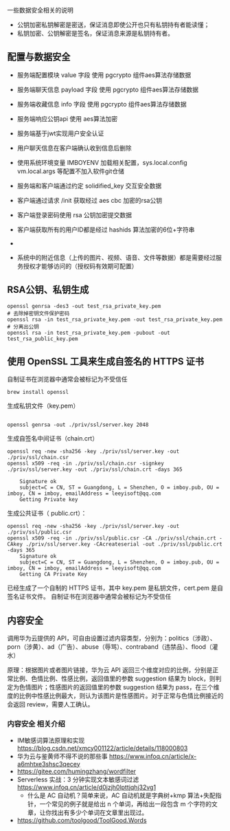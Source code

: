 
一些数据安全相关的说明

* 公钥加密私钥解密是密送，保证消息即使公开也只有私钥持有者能读懂；
* 私钥加密、公钥解密是签名，保证消息来源是私钥持有者。


## 配置与数据安全
* 服务端配置模块 value 字段 使用 pgcrypto 组件aes算法存储数据
* 服务端聊天信息 payload 字段 使用 pgcrypto 组件aes算法存储数据
* 服务端收藏信息 info 字段 使用 pgcrypto 组件aes算法存储数据
* 服务端响应公钥api 使用 aes算法加密
* 服务端基于jwt实现用户安全认证

* 用户聊天信息在客户端确认收到信息后删除
* 使用系统环境变量 IMBOYENV 加载相关配置，sys.local.config vm.local.args 等配置不加入软件git仓储
* 服务端和客户端通过约定 solidified_key 交互安全数据
* 客户端通过请求 /init 获取经过 aes cbc 加密的rsa公钥
* 客户端登录密码使用 rsa 公钥加密提交数据
* 客户端获取所有的用户ID都是经过 hashids 算法加密的6位+字符串
*

* 系统中的附近信息（上传的图片、视频、语音、文件等数据）都是需要经过服务授权才能够访问的（授权码有效期可配置）

## RSA公钥、私钥生成

```
openssl genrsa -des3 -out test_rsa_private_key.pem
# 去除掉密钥文件保护密码
openssl rsa -in test_rsa_private_key.pem -out test_rsa_private_key.pem
# 分离出公钥
openssl rsa -in test_rsa_private_key.pem -pubout -out test_rsa_public_key.pem
```

## 使用 OpenSSL 工具来生成自签名的 HTTPS 证书

自制证书在浏览器中通常会被标记为不受信任

```
brew install openssl
```


生成私钥文件（key.pem）
```

openssl genrsa -out ./priv/ssl/server.key 2048
```

生成自签名中间证书（chain.crt）
```
openssl req -new -sha256 -key ./priv/ssl/server.key -out ./priv/ssl/chain.csr
openssl x509 -req -in ./priv/ssl/chain.csr -signkey ./priv/ssl/server.key -out ./priv/ssl/chain.crt -days 365

    Signature ok
    subject=C = CN, ST = Guangdong, L = Shenzhen, O = imboy.pub, OU = imboy, CN = imboy, emailAddress = leeyisoft@qq.com
    Getting Private key
```


生成公共证书（ public.crt）：
```
openssl req -new -sha256 -key ./priv/ssl/server.key -out ./priv/ssl/public.csr
openssl x509 -req -in ./priv/ssl/public.csr -CA ./priv/ssl/chain.crt -CAkey ./priv/ssl/server.key -CAcreateserial -out ./priv/ssl/public.crt -days 365
    Signature ok
    subject=C = CN, ST = Guangdong, L = Shenzhen, O = imboy.pub, OU = imboy, CN = imboy, emailAddress = leeyisoft@qq.com
    Getting CA Private Key

```
已经生成了一个自制的 HTTPS 证书，其中 key.pem 是私钥文件，cert.pem 是自签名证书文件。
自制证书在浏览器中通常会被标记为不受信任

## 内容安全

调用华为云提供的 API，可自由设置过滤内容类型，分别为：politics（涉政）、porn（涉黄）、ad（广告）、abuse（辱骂）、contraband（违禁品）、flood（灌水）

原理：根据图片或者图片链接，华为云 API 返回三个维度对应的比例，分别是正常比例、色情比例、性感比例，返回值里的参数 suggestion 结果为 block，则判定为色情图片；性感图片的返回值里的参数 suggestion 结果为 pass，在三个维度的比例中性感比例最大，则认为该图片是性感图片。对于正常与色情比例接近的会返回 review，需要人工确认。


### 内容安全 相关介绍
* IM敏感词算法原理和实现  https://blog.csdn.net/xmcy001122/article/details/118000803
* 华为云与鉴黄师不得不说的那些事 https://www.infoq.cn/article/x-a6mhtxe3shsc3qecey
* https://gitee.com/humingzhang/wordfilter
* Serverless 实战：3 分钟实现文本敏感词过滤 https://www.infoq.cn/article/d0jzjh0lpttjqhj32vg1
    * 什么是 AC 自动机？简单来说，AC 自动机就是字典树+kmp 算法+失配指针，一个常见的例子就是给出 n 个单词，再给出一段包含 m 个字符的文章，让你找出有多少个单词在文章里出现过。
* https://github.com/toolgood/ToolGood.Words

